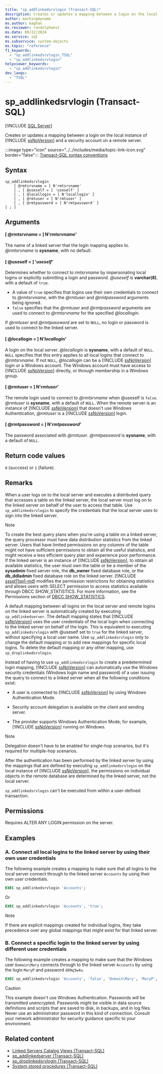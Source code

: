 ```yaml
---
title: "sp_addlinkedsrvlogin (Transact-SQL)"
description: Creates or updates a mapping between a login on the local instance of SQL Server and a security account on a remote server.
author: markingmyname
ms.author: maghan
ms.reviewer: randolphwest
ms.date: 08/22/2024
ms.service: sql
ms.subservice: system-objects
ms.topic: "reference"
f1_keywords:
  - "sp_addlinkedsrvlogin_TSQL"
  - "sp_addlinkedsrvlogin"
helpviewer_keywords:
  - "sp_addlinkedsrvlogin"
dev_langs:
  - "TSQL"
---
```

# sp_addlinkedsrvlogin (Transact-SQL)

[!INCLUDE [SQL Server](../../includes/applies-to-version/sqlserver.md)]

Creates or updates a mapping between a login on the local instance of [!INCLUDE [ssNoVersion](../../includes/ssnoversion-md.md)] and a security account on a remote server.

:::image type="icon" source="../../includes/media/topic-link-icon.svg" border="false"::: [Transact-SQL syntax conventions](../../t-sql/language-elements/transact-sql-syntax-conventions-transact-sql.md)

## Syntax

```syntaxsql
sp_addlinkedsrvlogin
    [ @rmtsrvname = ] N'rmtsrvname'
    [ , [ @useself = ] 'useself' ]
    [ , [ @locallogin = ] N'locallogin' ]
    [ , [ @rmtuser = ] N'rmtuser' ]
    [ , [ @rmtpassword = ] N'rmtpassword' ]
[ ; ]
```

## Arguments

#### [ @rmtsrvname = ] N'*rmtsrvname*'

The name of a linked server that the login mapping applies to. *@rmtsrvname* is **sysname**, with no default.

#### [ @useself = ] '*useself*'

Determines whether to connect to *rmtsrvname* by impersonating local logins or explicitly submitting a login and password. *@useself* is **varchar(8)**, with a default of `true`.

- A value of `true` specifies that logins use their own credentials to connect to *@rmtsrvname*, with the *@rmtuser* and *@rmtpassword* arguments being ignored.
- `false` specifies that the *@rmtuser* and *@rmtpassword* arguments are used to connect to *@rmtsrvname* for the specified *@locallogin*.

If *@rmtuser* and *@rmtpassword* are set to `NULL`, no login or password is used to connect to the linked server.

#### [ @locallogin = ] N'*locallogin*'

A login on the local server. *@locallogin* is **sysname**, with a default of `NULL`. `NULL` specifies that this entry applies to all local logins that connect to *@rmtsrvname*. If not `NULL`, *@locallogin* can be a [!INCLUDE [ssNoVersion](../../includes/ssnoversion-md.md)] login or a Windows account. The Windows account must have access to [!INCLUDE [ssNoVersion](../../includes/ssnoversion-md.md)] directly, or through membership in a Windows group.

#### [ @rmtuser = ] N'*rmtuser*'

The remote login used to connect to *@rmtsrvname* when @useself is `false`. *@rmtuser* is **sysname**, with a default of `NULL`. When the remote server is an instance of [!INCLUDE [ssNoVersion](../../includes/ssnoversion-md.md)] that doesn't use Windows Authentication, *@rmtuser* is a [!INCLUDE [ssNoVersion](../../includes/ssnoversion-md.md)] login.

#### [ @rmtpassword = ] N'*rmtpassword*'

The password associated with *@rmtuser*. *@rmtpassword* is **sysname**, with a default of `NULL`.

## Return code values

`0` (success) or `1` (failure).

## Remarks

When a user logs on to the local server and executes a distributed query that accesses a table on the linked server, the local server must log on to the linked server on behalf of the user to access that table. Use `sp_addlinkedsrvlogin` to specify the credentials that the local server uses to sign into the linked server.

> [!NOTE]  
> To create the best query plans when you're using a table on a linked server, the query processor must have data distribution statistics from the linked server. Users that have limited permissions on any columns of the table might not have sufficient permissions to obtain all the useful statistics, and might receive a less efficient query plan and experience poor performance. If the linked server is an instance of [!INCLUDE [ssNoVersion](../../includes/ssnoversion-md.md)], to obtain all available statistics, the user must own the table or be a member of the **sysadmin** fixed server role, the **db_owner** fixed database role, or the **db_ddladmin** fixed database role on the linked server. [!INCLUDE [sssql11sp1-md](../../includes/sssql11sp1-md.md)] modifies the permission restrictions for obtaining statistics and allows users with SELECT permission to access statistics available through DBCC SHOW_STATISTICS. For more information, see the Permissions section of [DBCC SHOW_STATISTICS](../../t-sql/database-console-commands/dbcc-show-statistics-transact-sql.md).

A default mapping between all logins on the local server and remote logins on the linked server is automatically created by executing `sp_addlinkedserver`. The default mapping states that [!INCLUDE [ssNoVersion](../../includes/ssnoversion-md.md)] uses the user credentials of the local login when connecting to the linked server on behalf of the login. This is equivalent to executing `sp_addlinkedsrvlogin` with @useself set to `true` for the linked server, without specifying a local user name. Use `sp_addlinkedsrvlogin` only to change the default mapping or to add new mappings for specific local logins. To delete the default mapping or any other mapping, use `sp_droplinkedsrvlogin`.

Instead of having to use `sp_addlinkedsrvlogin` to create a predetermined login mapping, [!INCLUDE [ssNoVersion](../../includes/ssnoversion-md.md)] can automatically use the Windows security credentials (Windows login name and password) of a user issuing the query to connect to a linked server when all the following conditions exist:

- A user is connected to [!INCLUDE [ssNoVersion](../../includes/ssnoversion-md.md)] by using Windows Authentication Mode.

- Security account delegation is available on the client and sending server.

- The provider supports Windows Authentication Mode; for example, [!INCLUDE [ssNoVersion](../../includes/ssnoversion-md.md)] running on Windows.

> [!NOTE]  
> Delegation doesn't have to be enabled for single-hop scenarios, but it's required for multiple-hop scenarios.

After the authentication has been performed by the linked server by using the mappings that are defined by executing `sp_addlinkedsrvlogin` on the local instance of [!INCLUDE [ssNoVersion](../../includes/ssnoversion-md.md)], the permissions on individual objects in the remote database are determined by the linked server, not the local server.

`sp_addlinkedsrvlogin` can't be executed from within a user-defined transaction.

## Permissions

Requires ALTER ANY LOGIN permission on the server.

## Examples

### A. Connect all local logins to the linked server by using their own user credentials

The following example creates a mapping to make sure that all logins to the local server connect through to the linked server `Accounts` by using their own user credentials.

```sql
EXEC sp_addlinkedsrvlogin 'Accounts';
```

Or

```sql
EXEC sp_addlinkedsrvlogin 'Accounts', 'true';
```

> [!NOTE]  
> If there are explicit mappings created for individual logins, they take precedence over any global mappings that might exist for that linked server.

### B. Connect a specific login to the linked server by using different user credentials

The following example creates a mapping to make sure that the Windows user `Domain\Mary` connects through to the linked server `Accounts` by using the login `MaryP` and password `d89q3w4u`.

```sql
EXEC sp_addlinkedsrvlogin 'Accounts', 'false', 'Domain\Mary', 'MaryP', 'd89q3w4u';
```

> [!CAUTION]  
> This example doesn't use Windows Authentication. Passwords will be transmitted unencrypted. Passwords might be visible in data source definitions and scripts that are saved to disk, in backups, and in log files. Never use an administrator password in this kind of connection. Consult your network administrator for security guidance specific to your environment.

## Related content

- [Linked Servers Catalog Views (Transact-SQL)](../system-catalog-views/linked-servers-catalog-views-transact-sql.md)
- [sp_addlinkedserver (Transact-SQL)](sp-addlinkedserver-transact-sql.md)
- [sp_droplinkedsrvlogin (Transact-SQL)](sp-droplinkedsrvlogin-transact-sql.md)
- [System stored procedures (Transact-SQL)](system-stored-procedures-transact-sql.md)
